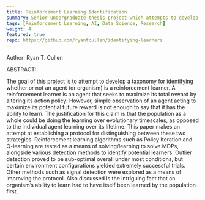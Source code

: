 ```yaml
---
title: Reinforcement Learning Identification
summary: Senior undergraduate thesis project which attempts to develop a protocol to distinguish learning agents from those without that capability. 
tags: [Reinforcement Learning, AI, Data Science, Research]
weight: 4
featured: true
repo: https://github.com/ryantcullen/identifying-learners
---
```


Author: Ryan T. Cullen

ABSTRACT:

The goal of this project is to attempt to develop a taxonomy for identifying whether or not an agent (or organism) is a reinforcement learner. A reinforcement learner is an agent that seeks to maximize its total reward by altering its action policy. However, simple observation of an agent acting to maximize its potential future reward is not enough to say that it has the ability to learn. The justification for this claim is that the population as a whole could be doing the learning over evolutionary timescales, as opposed to the individual agent learning over its lifetime. This paper makes an attempt at establishing a protocol for distinguishing between these two strategies. Reinforcement learning algorithms such as Policy Iteration and Q-learning are tested as a means of solving/learning to solve MDPs, alongside various detection methods to identify potential learners. Outlier detection proved to be sub-optimal overall under most conditions, but certain environment configurations yielded extremely successful trials. Other methods such as signal detection were explored as a means of improving the protocol. Also discussed is the intriguing fact that an organism’s ability to learn had to have itself been learned by the population first.

